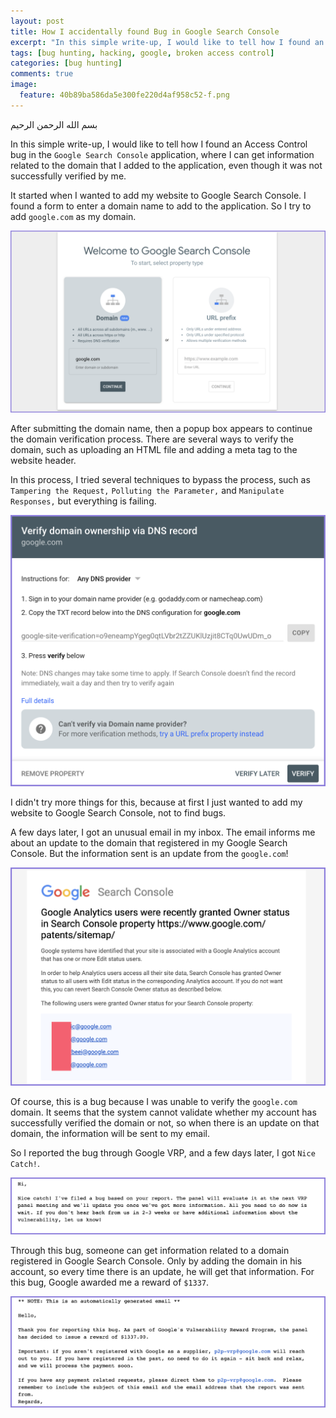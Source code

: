 ```yaml
---
layout: post
title: How I accidentally found Bug in Google Search Console
excerpt: "In this simple write-up, I would like to tell how I found an Access Control bug in the Google Search Console application, where I can get information related to the domain that I added to the application even though I did not successfully verify the domain."
tags: [bug hunting, hacking, google, broken access control]
categories: [bug hunting]
comments: true
image:
  feature: 40b89ba586da5e300fe220d4af958c52-f.png
---
```



بسم الله الرحمن الرحيم

In this simple write-up, I would like to tell how I found an Access Control bug in the `Google Search Console` application, where I can get information related to the domain that I added to the application, even though it was not successfully verified by me.

It started when I wanted to add my website to Google Search Console. I found a form to enter a domain name to add to the application. So I try to add `google.com` as my domain.

![Add Domain](/assets/40b89ba586da5e300fe220d4af958c52-1.png)


After submitting the domain name, then a popup box appears to continue the domain verification process. There are several ways to verify the domain, such as uploading an HTML file and adding a meta tag to the website header.

In this process, I tried several techniques to bypass the process, such as `Tampering the Request,` `Polluting the Parameter,` and `Manipulate Responses,` but everything is failing.


![Domain Verification](/assets/40b89ba586da5e300fe220d4af958c52-2.png)


I didn't try more things for this, because at first I just wanted to add my website to Google Search Console, not to find bugs.

A few days later, I got an unusual email in my inbox. The email informs me about an update to the domain that registered in my Google Search Console. But the information sent is an update from the `google.com`!


![Domain Update Notification](/assets/40b89ba586da5e300fe220d4af958c52-3.png)


Of course, this is a bug because I was unable to verify the `google.com` domain. It seems that the system cannot validate whether my account has successfully verified the domain or not, so when there is an update on that domain, the information will be sent to my email.

So I reported the bug through Google VRP, and a few days later, I got `Nice Catch!`.

![Nice Catch!](/assets/40b89ba586da5e300fe220d4af958c52-4.png)

Through this bug, someone can get information related to a domain registered in Google Search Console. Only by adding the domain in his account, so every time there is an update, he will get that information. For this bug, Google awarded me a reward of `$1337`.

![Reward](/assets/40b89ba586da5e300fe220d4af958c52-5.png)
